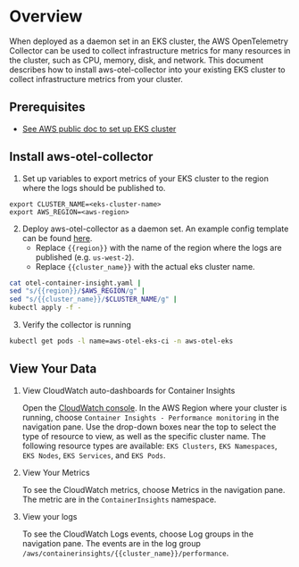 # Overview

When deployed as a daemon set in an EKS cluster, the AWS OpenTelemetry Collector can be used to collect infrastructure metrics for many resources in the cluster, such as CPU, memory, disk, and network. This document describes how to install aws-otel-collector into your existing EKS cluster to collect infrastructure metrics from your cluster. 

## Prerequisites

* [See AWS public doc to set up EKS cluster](https://docs.aws.amazon.com/AmazonCloudWatch/latest/monitoring/Container-Insights-prerequisites.html)

## Install aws-otel-collector

1. Set up variables to export metrics of your EKS cluster to the region where the logs should be published to.

```
export CLUSTER_NAME=<eks-cluster-name>
export AWS_REGION=<aws-region>
```

2. Deploy aws-otel-collector as a daemon set. An example config template can be found [here](../../deployment-template/eks/otel-container-insight.yaml).
    * Replace `{{region}}` with the name of the region where the logs are published (e.g. `us-west-2`).
    * Replace `{{cluster_name}}` with the actual eks cluster name.

```bash
cat otel-container-insight.yaml |
sed "s/{{region}}/$AWS_REGION/g" | 
sed "s/{{cluster_name}}/$CLUSTER_NAME/g" |
kubectl apply -f - 
```

3. Verify the collector is running

```bash
kubectl get pods -l name=aws-otel-eks-ci -n aws-otel-eks
```

## View Your Data
1. View CloudWatch auto-dashboards for Container Insights

   Open the [CloudWatch console](https://console.aws.amazon.com/cloudwatch/). In the AWS Region where your cluster is
   running, choose `Container Insights - Performance monitoring` in the navigation pane. Use the drop-down boxes near the top to select the type of resource to view, as well as the specific cluster name. The following resource types are available: `EKS Clusters`, `EKS Namespaces`, `EKS Nodes`, `EKS Services`, and `EKS Pods`. 

2. View Your Metrics

   To see the CloudWatch metrics, choose Metrics in the navigation pane. The metric are in the
   `ContainerInsights` namespace.

3. View your logs

   To see the CloudWatch Logs events, choose Log groups in the navigation pane. The events are in the log group
   `/aws/containerinsights/{{cluster_name}}/performance`. 
